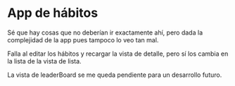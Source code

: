 #  App de hábitos

Sé que hay cosas que no deberían ir exactamente ahí, pero dada la complejidad de la app pues tampoco lo veo tan mal.

Falla al editar los hábitos y recargar la vista de detalle, pero sí los cambia en la lista de la vista de lista.

La vista de leaderBoard se me queda pendiente para un desarrollo futuro.
